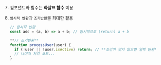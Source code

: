 7. 컴포넌트와 함수는 **화살표 함수** 이용

9. `암시적 반환`과 `조기반환`을 최대한 활용 
    
    ```jsx
    // 암시적 반환 
    const add = (a, b) => a + b; // 암시적으로 (return) a + b 
    
    **// 조기반환** 
    function processUser(user) {
      if (!user || !user.isActive) return; // **조건이 맞지 않으면 일찍 반환**
      // 나머지 처리 코드...
    }
    ```
